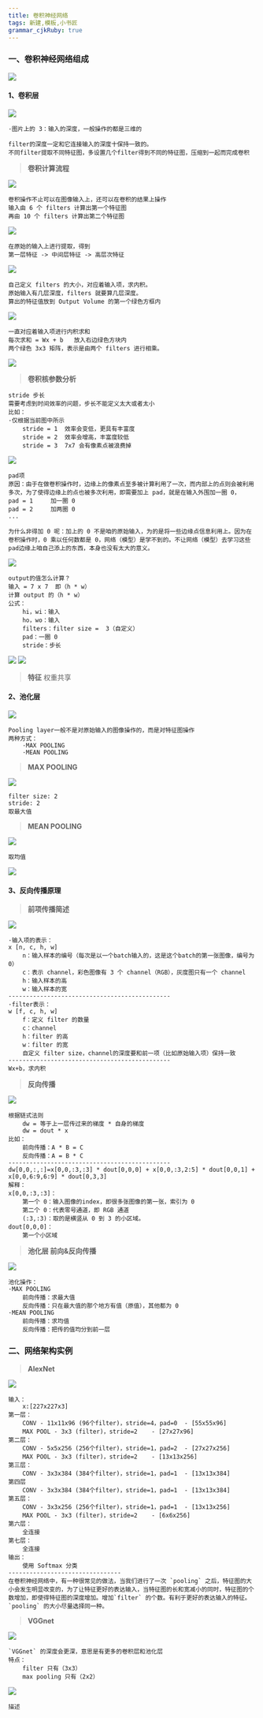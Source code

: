 ```yaml
---
title: 卷积神经网络
tags: 新建,模板,小书匠
grammar_cjkRuby: true
---
```


### 一、卷积神经网络组成

![](./images/1574497319419.png)

#### 1、卷积层

![](./images/1574498049091.png)
```
·图片上的 3：输入的深度，一般操作的都是三维的

filter的深度一定和它连接输入的深度十保持一致的。
不同filter提取不同特征图，多设置几个filter得到不同的特征图，压缩到一起而完成卷积
```
>**卷积计算流程**

![](./images/1574498555415.png)
```
卷积操作不止可以在图像输入上，还可以在卷积的结果上操作
输入由 6 个 filters 计算出第一个特征图
再由 10 个 filters 计算出第二个特征图
```
![](./images/1574498879177.png)
```
在原始的输入上进行提取，得到
第一层特征 -> 中间层特征 -> 高层次特征
```
![](./images/1574499049755.png)
```
自己定义 filters 的大小，对应着输入项，求内积。
原始输入有几层深度，filters 就要算几层深度。
算出的特征值放到 Output Volume 的第一个绿色方框内
```
![](./images/1574499803406.png)
```
一直对应着输入项进行内积求和
每次求和 = Wx + b	放入右边绿色方块内
两个绿色 3x3 矩阵，表示是由两个 filters 进行相乘。
```
![](./images/1574499973051.png)

>**卷积核参数分析**

```
stride 步长
需要考虑到时间效率的问题，步长不能定义太大或者太小
比如：
·仅根据当前图中所示
	stride = 1	效率会变低，更具有丰富度
	stride = 2	效率会增高，丰富度较低
	stride = 3	7x7 会有像素点被浪费掉
```
![](./images/1574500396676.png)

```
pad项
原因：由于在做卷积操作时，边缘上的像素点至多被计算利用了一次，而内部上的点则会被利用多次，为了使得边缘上的点也被多次利用，即需要加上 pad，就是在输入外围加一圈 0，
pad = 1		加一圈 0
pad = 2		加两圈 0
...

为什么非得加 0 呢：加上的 0 不是咱的原始输入，为的是将一些边缘点信息利用上。因为在卷积操作时，0 乘以任何数都是 0，网络（模型）是学不到的。不让网络（模型）去学习这些pad边缘上咱自己添上的东西，本身也没有太大的意义。
```
![](./images/1574500868886.png)
```
output的值怎么计算？
输入 = 7 x 7	即（h * w）
计算 output 的（h * w）
公式：
	hi，wi：输入
	ho，wo：输入
	filters：filter size =  3（自定义）
	pad：一圈 0
	stride：步长
```
![](./images/1574502836923.png)
![](./images/1574562836130.png)

>**特征**
>权重共享

#### 2、池化层

![](./images/1574563676415.png)
```
Pooling layer一般不是对原始输入的图像操作的，而是对特征图操作
两种方式：
	·MAX POOLING
	·MEAN POOLING
```
>**MAX POOLING**

![](./images/1574563830955.png)
```
filter size: 2
stride: 2
取最大值
```
>**MEAN POOLING**

![](./images/1574564473506.png)
```
取均值
```
![](./images/1574563945339.png)

#### 3、反向传播原理

>**前项传播简述**

![](./images/1574648926706.png)
```
·输入项的表示：
x [n, c, h, w]
	n：输入样本的编号（每次是以一个batch输入的，这是这个batch的第一张图像，编号为 0）
	c：表示 channel，彩色图像有 3 个 channel（RGB），灰度图只有一个 channel
	h：输入样本的高
	w：输入样本的宽
----------------------------------------------
·filter表示：
w [f, c, h, w]
	f：定义 filter 的数量
	c：channel
	h：filter 的高
	w：filter 的宽
	自定义 filter size，channel的深度要和前一项（比如原始输入项）保持一致
----------------------------------------------
Wx+b，求内积
```
>**反向传播**

![](./images/1574661837907.png)
```
根据链式法则
	dw = 等于上一层传过来的梯度 * 自身的梯度
	dw = dout * x
比如：
	前向传播：A * B = C
	反向传播：A = B * C
----------------------------------------------
dw[0,0,:,:]=x[0,0,:3,:3] * dout[0,0,0] + x[0,0,:3,2:5] * dout[0,0,1] + x[0,0,6:9,6:9] * dout[0,3,3]
解释：
x[0,0,:3,:3]：
	第一个 0：输入图像的index，即很多张图像的第一张，索引为 0
	第二个 0：代表零号通道，即 RGB 通道
	(:3,:3)：取的是横竖从 0 到 3 的小区域。
dout[0,0,0]：
	第一个小区域
```
>**池化层 前向&反向传播**

![](./images/1574747121180.png)
```
池化操作：
·MAX POOLING
	前向传播：求最大值
	反向传播：只在最大值的那个地方有值（原值），其他都为 0
·MEAN POOLING
	前向传播：求均值
	反向传播：把传的值均分到前一层
```

### 二、网络架构实例

>**AlexNet**

![](./images/1574841832424.png)
```
输入：
	x:[227x227x3]
第一层：
	CONV - 11x11x96 (96个filter)，stride=4，pad=0	- [55x55x96]
	MAX POOL - 3x3 (filter)，stride=2	- [27x27x96]
第二层：
	CONV - 5x5x256 (256个filter)，stride=1，pad=2	- [27x27x256]
	MAX POOL - 3x3 (filter)，stride=2	- [13x13x256]
第三层：
	CONV - 3x3x384 (384个filter)，stride=1，pad=1	- [13x13x384]
第四层
	CONV - 3x3x384 (384个filter)，stride=1，pad=1	- [13x13x384]
第五层：
	CONV - 3x3x256 (256个filter)，stride=1，pad=1	- [13x13x256]
	MAX POOL - 3x3 (filter)，stride=2	- [6x6x256]
第六层：
	全连接
第七层：
	全连接
输出：
	使用 Softmax 分类
--------------------------------
在卷积神经网络中，有一种很常见的做法，当我们进行了一次 `pooling` 之后，特征图的大小会发生明显改变的，为了让特征更好的表达输入，当特征图的长和宽减小的同时，特征图的个数增加，即使得特征图的深度增加。增加`filter` 的个数。有利于更好的表达输入的特征。
`pooling` 的大小尽量选择同一种。
```
>**VGGnet**

![](./images/1574843698919.png)
```
`VGGnet` 的深度会更深，意思是有更多的卷积层和池化层
特点：
	filter 只有（3x3）
	max pooling 只有（2x2）
```

![](./images/1574844475342.png)
```
描述
```